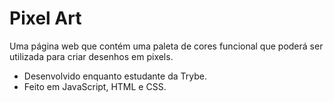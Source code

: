 # Pixel Art
<p>Uma página web que contém uma paleta de cores funcional que poderá ser utilizada para criar desenhos em pixels.<p>
<div>
  <ul>
    <li>Desenvolvido enquanto estudante da Trybe.</li>
    <li>Feito em JavaScript, HTML e CSS.</li>
  </ul>
</div>
